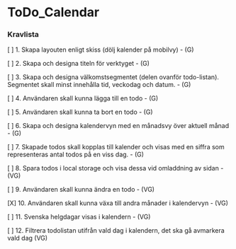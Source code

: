# ToDo_Calendar

### Kravlista

[ ] 1. Skapa layouten enligt skiss (dölj kalender på mobilvy) - (G)

[ ] 2. Skapa och designa titeln för verktyget - (G)

[ ] 3. Skapa och designa välkomstsegmentet (delen ovanför todo-listan). Segmentet skall minst innehålla tid, veckodag och datum. - (G)

[ ] 4. Användaren skall kunna lägga till en todo - (G)

[ ] 5. Användaren skall kunna ta bort en todo - (G)

[ ] 6. Skapa och designa kalendervyn med en månadsvy över aktuell månad - (G)

[ ] 7. Skapade todos skall kopplas till kalender och visas med en siffra som representeras antal todos på en viss dag. - (G)

[ ] 8. Spara todos i local storage och visa dessa vid omladdning av sidan - (VG)

[ ] 9. Användaren skall kunna ändra en todo - (VG)

[X] 10. Användaren skall kunna växa till andra månader i kalendervyn - (VG)

[ ] 11. Svenska helgdagar visas i kalendern - (VG)

[ ] 12. Filtrera todolistan utifrån vald dag i kalendern, det ska gå avmarkera vald dag (VG)
